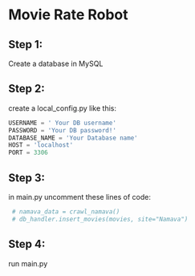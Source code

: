 # Movie Rate Robot

## Step 1:
Create a database in MySQL

## Step 2:

create a local_config.py like this:

```python
USERNAME = ' Your DB username'
PASSWORD = 'Your DB password!'
DATABASE_NAME = 'Your Database name'
HOST = 'localhost'
PORT = 3306
```

## Step 3:
in main.py uncomment these lines of code:
```python
 # namava_data = crawl_namava()
 # db_handler.insert_movies(movies, site="Namava")
```

## Step 4:
run main.py